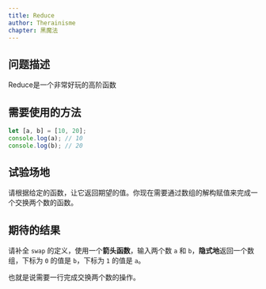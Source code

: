 ```yaml
---
title: Reduce
author: Therainisme
chapter: 黑魔法
---
```


## 问题描述

Reduce是一个非常好玩的高阶函数

## 需要使用的方法

```js
let [a, b] = [10, 20];
console.log(a); // 10
console.log(b); // 20
```

## 试验场地

请根据给定的函数，让它返回期望的值。你现在需要通过数组的解构赋值来完成一个交换两个数的函数。

## 期待的结果

请补全 `swap` 的定义，使用一个**箭头函数**，输入两个数 `a` 和 `b`，**隐式地**返回一个数组，下标为 `0` 的值是 `b`，下标为 `1` 的值是 `a`。

也就是说需要一行完成交换两个数的操作。

<script test>
;(function (){
    let testFuncArray = [
        [[1, 2],[2, 1]],
        [[100, 2],[2, 100]],
        [[1.2, 2.33],[2.33, 1.2]]
    ];

    for (const [input, output] of testFuncArray) {
        const outputArray = swap(...input);
        const [oa, ob] = output;
        if (outputArray instanceof Array === false) return false;
        if (oa !== outputArray[0] || ob !== outputArray[1]) return false;
    }
    return true;
})();
</script>

<script template>
let swap = ;
</script>